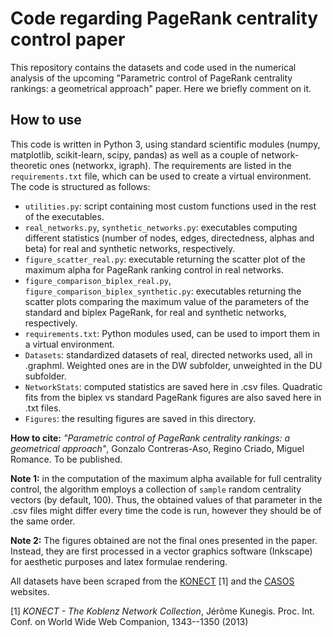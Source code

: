 # Code regarding PageRank centrality control paper

This repository contains the datasets and code used in the numerical analysis of the upcoming "Parametric control of PageRank centrality rankings: a geometrical approach" paper. Here we briefly comment on it.

## How to use

This code is written in Python 3, using standard scientific modules (numpy, matplotlib, scikit-learn, scipy, pandas) as well as a couple of network-theoretic ones (networkx, igraph). The requirements are listed in the `requirements.txt` file, which can be used to create a virtual environment. The code is structured as follows:

- `utilities.py`: script containing most custom functions used in the rest of the executables.
- `real_networks.py`, `synthetic_networks.py`: executables computing different statistics (number of nodes, edges, directedness, alphas and beta) for real and synthetic networks, respectively.
- `figure_scatter_real.py`: executable returning the scatter plot of the maximum alpha for PageRank ranking control in real networks.
- `figure_comparison_biplex_real.py`, `figure_comparison_biplex_synthetic.py`: executables returning the scatter plots comparing the maximum value of the parameters of the standard and biplex PageRank, for real and synthetic networks, respectively.
- `requirements.txt`: Python modules used, can be used to import them in a virtual environment.
- `Datasets`: standardized datasets of real, directed networks used, all in .graphml. Weighted ones are in the DW subfolder, unweighted in the DU subfolder.
- `NetworkStats`: computed statistics are saved here in .csv files. Quadratic fits from the biplex vs standard PageRank figures are also saved here in .txt files.
- `Figures`: the resulting figures are saved in this directory.



**How to cite:** *"Parametric control of PageRank centrality rankings: a geometrical approach"*, Gonzalo Contreras-Aso, Regino Criado, Miguel Romance. To be published.

**Note 1:** in the computation of the maximum alpha available for full centrality control, the algorithm employs a collection of `sample` random centrality vectors (by default, 100). Thus, the obtained values of that parameter in the .csv files might differ every time the code is run, however they should be of the same order.

**Note 2:** The figures obtained are not the final ones presented in the paper. Instead, they are first processed in a vector graphics software (Inkscape) for aesthetic purposes and latex formulae rendering.


All datasets have been scraped from the [KONECT](http://konect.cc/) [1] and the [CASOS](http://www.casos.cs.cmu.edu/) websites.

[1] *KONECT - The Koblenz Network Collection*, Jérôme Kunegis. Proc. Int. Conf. on World Wide Web Companion, 1343--1350 (2013)
